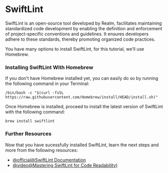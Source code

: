 # SwiftLint

SwiftLint is an open-source tool developed by Realm, facilitates maintaining standardized code development by enabling the definition and enforcement of project-specific conventions and guidelines. It ensures developers adhere to these standards, thereby promoting organized code practices.

You have many options to install SwiftLint, for this tutorial, we’ll use Homebrew.

### Installing SwiftLint With Homebrew

If you don't have Homebrew installed yet, you can easily do so by running the following command in your Terminal:

```/bin/bash -c "$(curl -fsSL https://raw.githubusercontent.com/Homebrew/install/HEAD/install.sh)"```

Once Homebrew is installed, proceed to install the latest version of SwiftLint with the following command:

```brew install swiftlint```

### Further Resources

Now that you have sucessfully installed SwiftLint, learn the next steps and more from the following resources:

- [@official@SwiftLint Documentation](https://github.com/realm/SwiftLint)
- [@video@Mastering SwiftLint for Code Readability)](https://www.youtube.com/watch?v=4YQ6DJ-xovY)